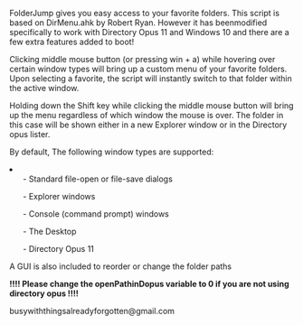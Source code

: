 <p>FolderJump gives you easy access to your favorite folders. This script is based on DirMenu.ahk by Robert Ryan. However it has beenmodified specifically to work with Directory Opus 11 and Windows 10 and there are a few extra features added to boot!</p>
<p>Clicking middle mouse button (or pressing win + a) while hovering over certain window types will bring up a custom menu of your favorite folders. Upon selecting a favorite, the script will instantly switch to that folder within the active window.</p>
<p>Holding down the Shift key while clicking the middle mouse button will bring up the menu regardless of which window the mouse is over. The folder in this case will be shown either in a new Explorer window or in the Directory opus lister.</p>

<p>
<p>By default, The following window types are supported:</p>
<li>
<ul>- Standard file-open or file-save dialogs</ul>
<ul>- Explorer windows</ul>
<ul>- Console (command prompt) windows</ul>
<ul>- The Desktop</ul>
<ul>- Directory Opus 11</ul>
</li>
</p>
<p>A GUI is also included to reorder or change the folder paths</p>
<p><b>!!!! Please change the openPathinDopus variable to 0 if you are not using directory opus !!!!</b></p>
<p>busywiththingsalreadyforgotten@gmail.com</p>
